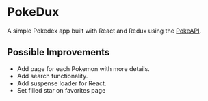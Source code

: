 # PokeDux
A simple Pokedex app built with React and Redux using the [PokeAPI](https://pokeapi.co/).

## Possible Improvements
- Add page for each Pokemon with more details.
- Add search functionality.
- Add suspense loader for React.
- Set filled star on favorites page